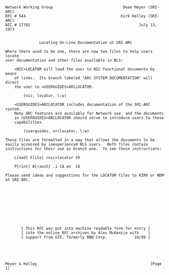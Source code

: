     Network Working Group                               Dean Meyer (SRI-ARC)
    RFC # 544                                          Kirk Kelley (SRI-ARC)
    NIC # 17782                                                July 13, 1973


                   Locating On-Line Documentation at SRI-ARC

    Where there used to be one, there are now two files to help users locate
    user documentation and other files available in NLS:

        <NIC>LOCATOR will lead the user to NIC functional documents by means
        of links.  Its branch labeled "ARC SYSTEM DOCUMENTATION" will direct
        the user to <USERGUIDES>ARCLOCATOR.

            (nic, locator, l:w)

        <USERGUIDES>ARCLOCATOR includes documentation of the SRI-ARC system.
        Many ARC features are available for Network use, and the documents
        in <USERGUIDES>ARCLOCATOR should serve to introduce users to these
        capabilities.

            (userguides, arclocator, l:w)

    These files are formatted in a way that allows the documents to be
    easily accessed by inexperienced NLS users.  Both files contain
    instructions for their use as branch one.  To see these instructions:

        L[oad] F[ile] <nic>locator CR

        P[rint] B[ranch] .1 CA wn  CA

    Please send ideas and suggestions for the LOCATOR files to KIRK or NDM
    at SRI-ARC.










           [ This RFC was put into machine readable form for entry ]
           [ into the online RFC archives by Alex McKenzie with    ]
           [ support from GTE, formerly BBN Corp.            10/99 ]





    Meyer & Kelley                                                  [Page 1]
